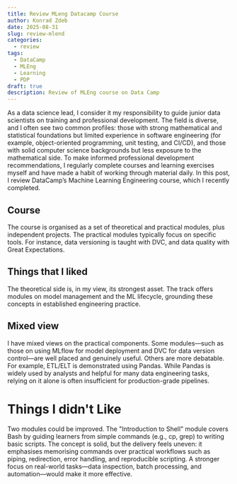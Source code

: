 ```yaml
---
title: Review MLeng Datacamp Course
author: Konrad Zdeb
date: 2025-08-31
slug: review-mlend
categories:
  - review
tags:
  - DataCamp
  - MLEng
  - Learning
  - PDP
draft: true
description: Review of MLEng course on Data Camp
---
```


As a data science lead, I consider it my responsibility to guide junior data scientists on training and professional development. The field is diverse, and I often see two common profiles: those with strong mathematical and statistical foundations but limited experience in software engineering (for example, object-oriented programming, unit testing, and CI/CD), and those with solid computer science backgrounds but less exposure to the mathematical side. To make informed professional development recommendations, I regularly complete courses and learning exercises myself and have made a habit of working through material daily. In this post, I review DataCamp’s Machine Learning Engineering course, which I recently completed.

## Course

The course is organised as a set of theoretical and practical modules, plus independent projects. The practical modules typically focus on specific tools. For instance, data versioning is taught with DVC, and data quality with Great Expectations.

## Things that I liked

The theoretical side is, in my view, its strongest asset. The track offers modules on model management and the ML lifecycle, grounding these concepts in established engineering practice.

## Mixed view

I have mixed views on the practical components. Some modules—such as those on using MLflow for model deployment and DVC for data version control—are well placed and genuinely useful. Others are more debatable. For example, ETL/ELT is demonstrated using Pandas. While Pandas is widely used by analysts and helpful for many data engineering tasks, relying on it alone is often insufficient for production-grade pipelines.

# Things I didn't Like

Two modules could be improved. The "Introduction to Shell" module covers Bash by guiding learners from simple commands (e.g., cp, grep) to writing basic scripts. The concept is solid, but the delivery feels uneven: it emphasises memorising commands over practical workflows such as piping, redirection, error handling, and reproducible scripting. A stronger focus on real-world tasks—data inspection, batch processing, and automation—would make it more effective.